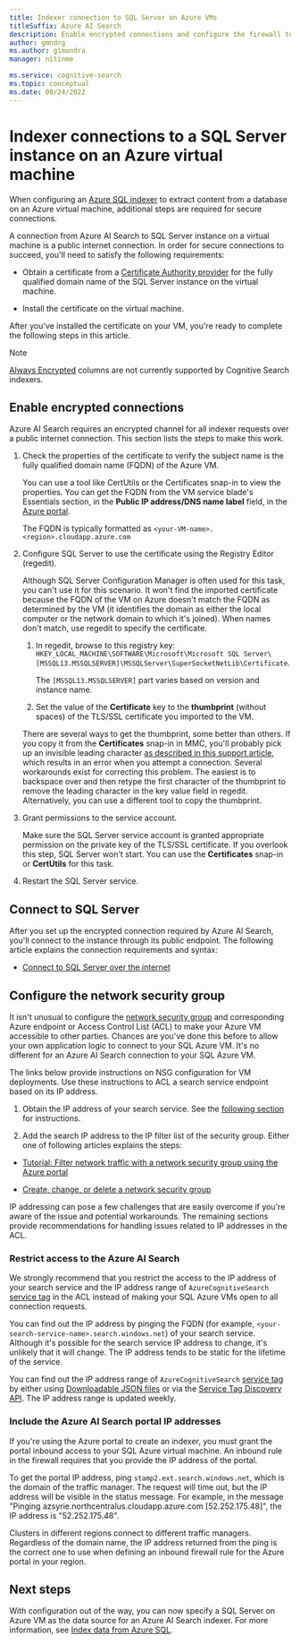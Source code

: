 ```yaml
---
title: Indexer connection to SQL Server on Azure VMs
titleSuffix: Azure AI Search
description: Enable encrypted connections and configure the firewall to allow connections to SQL Server on an Azure virtual machine (VM) from an indexer on Azure AI Search.
author: gmndrg
ms.author: gimondra
manager: nitinme

ms.service: cognitive-search
ms.topic: conceptual
ms.date: 08/24/2022
---
```


# Indexer connections to a SQL Server instance on an Azure virtual machine

When configuring an [Azure SQL indexer](search-howto-connecting-azure-sql-database-to-azure-search-using-indexers.md) to extract content from a database on an Azure virtual machine, additional steps are required for secure connections. 

A connection from Azure AI Search to SQL Server instance on a virtual machine is a public internet connection. In order for secure connections to succeed, you'll need to satisfy the following requirements:

+ Obtain a certificate from a [Certificate Authority provider](https://en.wikipedia.org/wiki/Certificate_authority#Providers) for the fully qualified domain name of the SQL Server instance on the virtual machine.

+ Install the certificate on the virtual machine.

After you've installed the certificate on your VM, you're ready to complete the following steps in this article.

> [!NOTE]
> [Always Encrypted](/sql/relational-databases/security/encryption/always-encrypted-database-engine) columns are not currently supported by Cognitive Search indexers.

## Enable encrypted connections

Azure AI Search requires an encrypted channel for all indexer requests over a public internet connection. This section lists the steps to make this work.

1. Check the properties of the certificate to verify the subject name is the fully qualified domain name (FQDN) of the Azure VM. 

   You can use a tool like CertUtils or the Certificates snap-in to view the properties. You can get the FQDN from the VM service blade's Essentials section, in the **Public IP address/DNS name label** field, in the [Azure portal](https://portal.azure.com/).
  
   The FQDN is typically formatted as `<your-VM-name>.<region>.cloudapp.azure.com`

1. Configure SQL Server to use the certificate using the Registry Editor (regedit). 

   Although SQL Server Configuration Manager is often used for this task, you can't use it for this scenario. It won't find the imported certificate because the FQDN of the VM on Azure doesn't match the FQDN as determined by the VM (it identifies the domain as either the local computer or the network domain to which it's joined). When names don't match, use regedit to specify the certificate.

   1. In regedit, browse to this registry key: `HKEY_LOCAL_MACHINE\SOFTWARE\Microsoft\Microsoft SQL Server\[MSSQL13.MSSQLSERVER]\MSSQLServer\SuperSocketNetLib\Certificate`. 

      The `[MSSQL13.MSSQLSERVER]` part varies based on version and instance name. 

   1. Set the value of the **Certificate** key to the **thumbprint** (without spaces) of the TLS/SSL certificate you imported to the VM.

     There are several ways to get the thumbprint, some better than others. If you copy it from the **Certificates** snap-in in MMC, you'll probably pick up an invisible leading character [as described in this support article](https://support.microsoft.com/kb/2023869/), which results in an error when you attempt a connection. Several workarounds exist for correcting this problem. The easiest is to backspace over and then retype the first character of the thumbprint to remove the leading character in the key value field in regedit. Alternatively, you can use a different tool to copy the thumbprint.

1. Grant permissions to the service account. 

   Make sure the SQL Server service account is granted appropriate permission on the private key of the TLS/SSL certificate. If you overlook this step, SQL Server won't start. You can use the **Certificates** snap-in or **CertUtils** for this task.

1. Restart the SQL Server service.

## Connect to SQL Server

After you set up the encrypted connection required by Azure AI Search, you'll connect to the instance through its public endpoint. The following article explains the connection requirements and syntax:

+ [Connect to SQL Server over the internet](/azure/azure-sql/virtual-machines/windows/ways-to-connect-to-sql#connect-to-sql-server-over-the-internet)

## Configure the network security group

It isn't unusual to configure the [network security group](../virtual-network/network-security-groups-overview.md) and corresponding Azure endpoint or Access Control List (ACL) to make your Azure VM accessible to other parties. Chances are you've done this before to allow your own application logic to connect to your SQL Azure VM. It's no different for an Azure AI Search connection to your SQL Azure VM. 

The links below provide instructions on NSG configuration for VM deployments. Use these instructions to ACL a search service endpoint based on its IP address.

1. Obtain the IP address of your search service. See the [following section](#restrict-access-to-the-azure-cognitive-search) for instructions.

1. Add the search IP address to the IP filter list of the security group. Either one of following articles explains the steps:

  + [Tutorial: Filter network traffic with a network security group using the Azure portal](../virtual-network/tutorial-filter-network-traffic.md)

  + [Create, change, or delete a network security group](../virtual-network/manage-network-security-group.md)

IP addressing can pose a few challenges that are easily overcome if you're aware of the issue and potential workarounds. The remaining sections provide recommendations for handling issues related to IP addresses in the ACL.

### Restrict access to the Azure AI Search

We strongly recommend that you restrict the access to the IP address of your search service and the IP address range of `AzureCognitiveSearch` [service tag](../virtual-network/service-tags-overview.md#available-service-tags) in the ACL instead of making your SQL Azure VMs open to all connection requests.

You can find out the IP address by pinging the FQDN (for example, `<your-search-service-name>.search.windows.net`) of your search service. Although it's possible for the search service IP address to change, it's unlikely that it will change. The IP address tends to be static for the lifetime of the service.

You can find out the IP address range of `AzureCognitiveSearch` [service tag](../virtual-network/service-tags-overview.md#available-service-tags) by either using [Downloadable JSON files](../virtual-network/service-tags-overview.md#discover-service-tags-by-using-downloadable-json-files) or via the [Service Tag Discovery API](../virtual-network/service-tags-overview.md#use-the-service-tag-discovery-api). The IP address range is updated weekly.

### Include the Azure AI Search portal IP addresses

If you're using the Azure portal to create an indexer, you must grant the portal inbound access to your SQL Azure virtual machine. An inbound rule in the firewall requires that you provide the IP address of the portal.

To get the portal IP address, ping `stamp2.ext.search.windows.net`, which is the domain of the traffic manager. The request will time out, but the IP address will be visible in the status message. For example, in the message "Pinging azsyrie.northcentralus.cloudapp.azure.com [52.252.175.48]", the IP address is "52.252.175.48".

Clusters in different regions connect to different traffic managers. Regardless of the domain name, the IP address returned from the ping is the correct one to use when defining an inbound firewall rule for the Azure portal in your region.

## Next steps

With configuration out of the way, you can now specify a SQL Server on Azure VM as the data source for an Azure AI Search indexer. For more information, see [Index data from Azure SQL](search-howto-connecting-azure-sql-database-to-azure-search-using-indexers.md).
